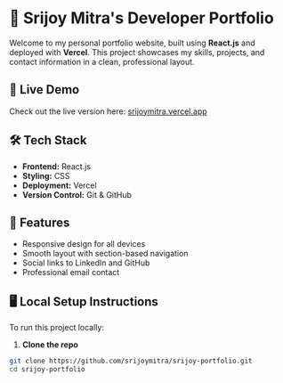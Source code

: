 # 💼 Srijoy Mitra's Developer Portfolio

Welcome to my personal portfolio website, built using **React.js** and deployed with **Vercel**. This project showcases my skills, projects, and contact information in a clean, professional layout.

## 🚀 Live Demo

Check out the live version here: [srijoymitra.vercel.app](https://srijoymitra.vercel.app)

## 🛠️ Tech Stack

- **Frontend:** React.js
- **Styling:** CSS
- **Deployment:** Vercel
- **Version Control:** Git & GitHub

## 📂 Features

- Responsive design for all devices
- Smooth layout with section-based navigation
- Social links to LinkedIn and GitHub
- Professional email contact

## 🖥️ Local Setup Instructions

To run this project locally:

1. **Clone the repo**

```bash
git clone https://github.com/srijoymitra/srijoy-portfolio.git
cd srijoy-portfolio
